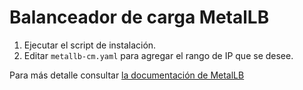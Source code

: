 # Balanceador de carga MetalLB #

1. Ejecutar el script de instalación.
2. Editar `metallb-cm.yaml` para agregar el rango de IP que se desee.

Para más detalle consultar [la documentación de MetalLB](https://metallb.universe.tf/installation/)